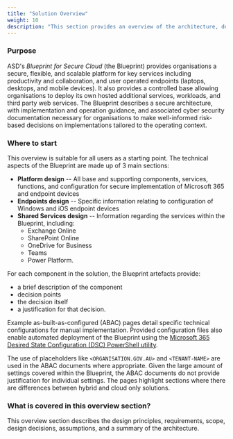 ```yaml
---
title: "Solution Overview"
weight: 10
description: "This section provides an overview of the architecture, design considerations and decisions associated with system(s) built on ASD's Blueprint for Secure Cloud."
---
```


### Purpose

ASD's *Blueprint for Secure Cloud* (the Blueprint) provides organisations a secure, flexible, and scalable platform for key services including productivity and collaboration, and user operated endpoints (laptops, desktops, and mobile devices). It also provides a controlled base allowing organisations to deploy its own hosted additional services, workloads, and third party web services. The Blueprint describes a secure architecture, with implementation and operation guidance, and associated cyber security documentation necessary for organisations to make well-informed risk-based decisions on implementations tailored to the operating context.

### Where to start

This overview is suitable for all users as a starting point. The technical aspects of the Blueprint are made up of 3 main sections:

* **Platform design** -- All base and supporting components, services, functions, and configuration for secure implementation of Microsoft 365 and endpoint devices
* **Endpoints design** -- Specific information relating to configuration of Windows and iOS endpoint devices
* **Shared Services design** -- Information regarding the services within the Blueprint, including:
  * Exchange Online
  * SharePoint Online
  * OneDrive for Business
  * Teams
  * Power Platform.

For each component in the solution, the Blueprint artefacts provide:

* a brief description of the component
* decision points
* the decision itself
* a justification for that decision.

Example as-built-as-configured (ABAC) pages detail specific technical configurations for manual implementation. Provided configuration files also enable automated deployment of the Blueprint using the [Microsoft 365 Desired State Configuration (DSC) PowerShell utility](https://microsoft365dsc.com/).

The use of placeholders like `<ORGANISATION.GOV.AU>` and `<TENANT-NAME>` are used in the ABAC documents where appropriate. Given the large amount of settings covered within the Blueprint, the ABAC documents do not provide justification for individual settings. The pages highlight sections where there are differences between hybrid and cloud only solutions.

### What is covered in this overview section?

This overview section describes the design principles, requirements, scope, design decisions, assumptions, and a summary of the architecture.
